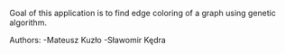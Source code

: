 Goal of this application is to find edge coloring of a graph using genetic algorithm.

Authors:
-Mateusz Kuzło
-Sławomir Kędra